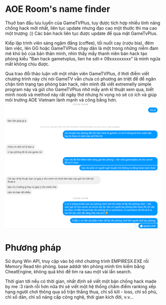 # AOE Room's name finder
Thuở ban đầu lưu luyến của GameTVPlus, tuy được tích hợp nhiều tính năng chống hack mới nhất, liên tục update nhưng đạo cao một thước thì ma cao một trượng :))
Các bản hack liên tục được update để qua mặt GameTvPlus.

Kiếp lập trình viên sáng ngậm đắng (coffee), tối nuốt cay (rượu bia), đêm làm việc, lên GG hoặc GameTVPlus chạy dân là một trong những niềm đam mê khó bỏ của bản thân mình, nhìn thấy mấy thanh niên bán hack tạo phòng kiểu "Ban hack gametvplus, lien he sdt-> 09xxxxxxxxx" là mình ngứa mắt không chịu được.

Qua trao đổi thảo luận với một nhân viên GameTVPlus, ở thời điểm viết chương trình này chị nói GameTV vẫn chưa có phương án triệt để để ngăn chặn tình trạng tạo phòng bán hack, nên mình đã viết extremelly simple program này và gửi cho GameTVPlus nhờ mấy anh kĩ thuật xem qua, biết mình noob và method này rất ngây thơ nhưng hi vọng nó sẽ có ích và giúp môi trường AOE Vietnam lành mạnh và công bằng hơn.
![alt text](https://github.com/28dec/gtvplus/blob/master/2019-04-13%2010_47_35-Messenger.png)
# Phương pháp
Sử dụng Win API, truy cập vào bộ nhớ chương trình EMPIRESX.EXE rồi Memory Read tên phòng.
base adddr tên phòng mình tìm kiếm bằng CheatEngine, không quá khó để tìm ra sau một vài lần search.

Thời gian tới nếu có thời gian, nhất định sẽ viết một bản chống hack made by me :3 rảnh rỗi hơn nữa thì sẽ viết một hệ thống chấm điểm ranking xếp hạng người chơi thông qua số trận thắng thua, chỉ số kill - loss, chỉ số phù, chỉ số dân, chỉ số nâng cấp công nghệ, thời gian kích đời, v.v... 
